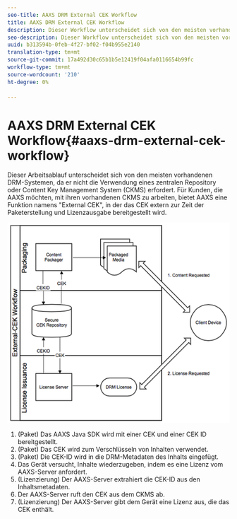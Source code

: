 ```yaml
---
seo-title: AAXS DRM External CEK Workflow
title: AAXS DRM External CEK Workflow
description: Dieser Workflow unterscheidet sich von den meisten vorhandenen DRM-Systemen, da kein zentrales Repository oder Content Key Management System (CKMS) verwendet werden muss
seo-description: Dieser Workflow unterscheidet sich von den meisten vorhandenen DRM-Systemen, da kein zentrales Repository oder Content Key Management System (CKMS) verwendet werden muss
uuid: b313594b-0feb-4f27-bf02-f04b955e2140
translation-type: tm+mt
source-git-commit: 17a492d30c65b1b5e12419f04afa0116654b99fc
workflow-type: tm+mt
source-wordcount: '210'
ht-degree: 0%

---
```



# AAXS DRM External CEK Workflow{#aaxs-drm-external-cek-workflow}

Dieser Arbeitsablauf unterscheidet sich von den meisten vorhandenen DRM-Systemen, da er nicht die Verwendung eines zentralen Repository oder Content Key Management System (CKMS) erfordert. Für Kunden, die AAXS möchten, mit ihren vorhandenen CKMS zu arbeiten, bietet AAXS eine Funktion namens &quot;External CEK&quot;, in der das CEK extern zur Zeit der Paketerstellung und Lizenzausgabe bereitgestellt wird.

![](assets/ECEK_Workflow.PNG)

1. (Paket) Das AAXS Java SDK wird mit einer CEK und einer CEK ID bereitgestellt.
1. (Paket) Das CEK wird zum Verschlüsseln von Inhalten verwendet.
1. (Paket) Die CEK-ID wird in die DRM-Metadaten des Inhalts eingefügt.
1. Das Gerät versucht, Inhalte wiederzugeben, indem es eine Lizenz vom AAXS-Server anfordert.
1. (Lizenzierung) Der AAXS-Server extrahiert die CEK-ID aus den Inhaltsmetadaten.
1. Der AAXS-Server ruft den CEK aus dem CKMS ab.
1. (Lizenzierung) Der AAXS-Server gibt dem Gerät eine Lizenz aus, die das CEK enthält.
